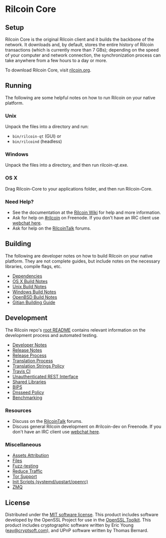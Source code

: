 Rilcoin Core
=============

Setup
---------------------
Rilcoin Core is the original Rilcoin client and it builds the backbone of the network. It downloads and, by default, stores the entire history of Rilcoin transactions (which is currently more than 7 GBs); depending on the speed of your computer and network connection, the synchronization process can take anywhere from a few hours to a day or more.

To download Rilcoin Core, visit [rilcoin.org](https://rilcoin.org).

Running
---------------------
The following are some helpful notes on how to run Rilcoin on your native platform.

### Unix

Unpack the files into a directory and run:

- `bin/rilcoin-qt` (GUI) or
- `bin/rilcoind` (headless)

### Windows

Unpack the files into a directory, and then run rilcoin-qt.exe.

### OS X

Drag Rilcoin-Core to your applications folder, and then run Rilcoin-Core.

### Need Help?

* See the documentation at the [Rilcoin Wiki](https://rilcoin.info/)
for help and more information.
* Ask for help on [#rilcoin](http://webchat.freenode.net?channels=rilcoin) on Freenode. If you don't have an IRC client use [webchat here](http://webchat.freenode.net?channels=rilcoin).
* Ask for help on the [RilcoinTalk](https://rilcointalk.io/) forums.

Building
---------------------
The following are developer notes on how to build Rilcoin on your native platform. They are not complete guides, but include notes on the necessary libraries, compile flags, etc.

- [Dependencies](dependencies.md)
- [OS X Build Notes](build-osx.md)
- [Unix Build Notes](build-unix.md)
- [Windows Build Notes](build-windows.md)
- [OpenBSD Build Notes](build-openbsd.md)
- [Gitian Building Guide](gitian-building.md)

Development
---------------------
The Rilcoin repo's [root README](/README.md) contains relevant information on the development process and automated testing.

- [Developer Notes](developer-notes.md)
- [Release Notes](release-notes.md)
- [Release Process](release-process.md)
- [Translation Process](translation_process.md)
- [Translation Strings Policy](translation_strings_policy.md)
- [Travis CI](travis-ci.md)
- [Unauthenticated REST Interface](REST-interface.md)
- [Shared Libraries](shared-libraries.md)
- [BIPS](bips.md)
- [Dnsseed Policy](dnsseed-policy.md)
- [Benchmarking](benchmarking.md)

### Resources
* Discuss on the [RilcoinTalk](https://rilcointalk.io/) forums.
* Discuss general Rilcoin development on #rilcoin-dev on Freenode. If you don't have an IRC client use [webchat here](http://webchat.freenode.net/?channels=rilcoin-dev).

### Miscellaneous
- [Assets Attribution](assets-attribution.md)
- [Files](files.md)
- [Fuzz-testing](fuzzing.md)
- [Reduce Traffic](reduce-traffic.md)
- [Tor Support](tor.md)
- [Init Scripts (systemd/upstart/openrc)](init.md)
- [ZMQ](zmq.md)

License
---------------------
Distributed under the [MIT software license](/COPYING).
This product includes software developed by the OpenSSL Project for use in the [OpenSSL Toolkit](https://www.openssl.org/). This product includes
cryptographic software written by Eric Young ([eay@cryptsoft.com](mailto:eay@cryptsoft.com)), and UPnP software written by Thomas Bernard.
